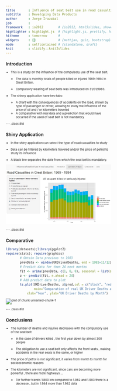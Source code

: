 ```yaml
---
title       : Influence of seat belt use in road casualties
subtitle    : Developing Data Products
author      : Jorge Irazabal
job         : 
framework   : io2012        # {io2012, html5slides, shower, dzslides, ...}
highlighter : highlight.js  # {highlight.js, prettify, highlight}
hitheme     : tomorrow      # 
widgets     : []            # {mathjax, quiz, bootstrap}
mode        : selfcontained # {standalone, draft}
knit        : slidify::knit2slides
---
```


<style type="text/css">
 
body, td {
   font-size: 8px;
}
code.r{
  font-size: 8px;
}
pre {
  font-size: 10px;
}
img {
    max-height: 400px;
}
</style>
<!-- Center image on slide -->
<script src="http://ajax.aspnetcdn.com/ajax/jQuery/jquery-1.7.min.js"></script>
<script type='text/javascript'>
$(function() {
    $("p:has(img)").addClass('centered');
});
</script>

## Introduction

* This is a study on the influence of the compulsory use of the seat belt.

  * The data is monthly totals of people killed or injured 1969-1984 in Great Britain.
   
  * Compulsory wearing of seat belts was introduced on 31/01/1983.

* The shinny application have two tabs:
   * A chart with the consequences of accidents on the road, shown by type of passenger or driver, allowing to study the influence of the price of oil and / or kilometers traveled
  * A comparative with real data and a prediction that would have occurred if the used of seat belt is not mandatory

--- .class #id 

## Shiny Application

* In the shiny application can select the type of road casualties to study

* Data can be filtered by kilometers traveled and/or the price of petrol to study its influence

* A black line separates the date from which the seat belt is mandatory.

![](images/ShinyApp.jpg)

--- .class #id 
## Comparative


```r
library(datasets);library(ggplot2)
require(stats); require(graphics)
        # Obtain Data previous to 1983
        prevData <- window(UKDriverDeaths, end = 1982+11/12)
        # Predict data for then 24 next months
        fit <- arima(prevData, c(1, 0, 0), seasonal = list(order = c(1, 0, 0)))
        z <- predict(fit, n.ahead = 24)
        # Add predict data to plot
        ts.plot(UKDriverDeaths, z$pred,col = c("black", "red"),
                main="Comparation of real UK Driver Deaths and a prediction without compulsory wearing of seat belts", 
	        xlab="Year", ylab="UK Driver Deaths by Month")
```

![plot of chunk unnamed-chunk-1](assets/fig/unnamed-chunk-1-1.png) 

--- .class #id 


## Conclusions

* The number of deaths and injuries decreases with the compulsory use of the seat belt

   * In the case of drivers killed , the first year down by almost 300 people

   * The obligation to use a seat belt only affects the front seats , making accidents in the rear seats is the same, or higher

* The price of petrol is not significant, it varies from month to month for socioeconomic reasons

* The kilometers are not significant, since cars are becoming more powerful , there are more highways ...
   
   * For further travels 1.800 km compared to 1.982 and 1.983 there is a decrease , but in 1.984 more than 1.982 data
